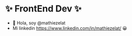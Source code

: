 #  ✨ FrontEnd Dev ✨
- 👋 Hola, soy @mathiezelat
- Mi linkedin https://www.linkedin.com/in/mathiezelat/ 😀


<!---
mathiezelat/mathiezelat is a ✨ special ✨ repository because its `README.md` (this file) appears on your GitHub profile.
You can click the Preview link to take a look at your changes.
--->

